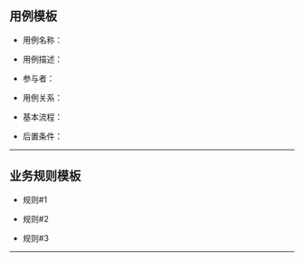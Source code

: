 ## 用例模板

* 用例名称：

  > 

* 用例描述：

  > 

* 参与者：

  > 

* 用例关系：

  > 

* 基本流程：

  > 

* 后置条件：

  > 

***





## 业务规则模板

* 规则#1

  >

* 规则#2

  > 

* 规则#3

  > 

***

